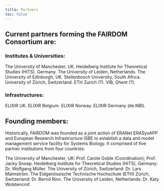 ```yaml
---
title: Partners
toc: false
---
```


## Current partners forming the FAIRDOM Consortium are:  

### Institutes & Universities:  
  The University of Manchester, UK. 
  Heidelberg Institute for Theoretical Studies (HITS), Germany. 
  The University of Leiden, Netherlands. 
  The University of Edinburgh, UK. 
  Stellenbosch University, South Africa. 
  University of Zürich, Switzerland. 
  ETH Zurich (?). 
  VIB, Ghent (?). 
  
### Infrastructures:  

  ELIXIR UK. 
  ELIXIR Belgium. 
  ELIXIR Norway. 
  ELIXIR Germany (de.NBI). 
  
## Founding members:

  Historically, FAIRDOM was founded as a joint action of ERANet ERASysAPP and European Research Infrastructure ISBE to establish a data and model management service facility for Systems Biology. It comprised of five partner institutions from four countries:

   The University of Manchester, UK: Prof. Carole Goble (Coordination); Prof. Jacky Snoep. 
   Heidelberg Institute for Theoretical Studies (HITS), Germany: Dr. Wolfgang Müller. 
   The University of Zürich, Switzerland: Dr. Lars Malmström. 
   The Eidgenössische Technische Hochschule (ETH) Zürich, Switzerland: Dr. Bernd Rinn. 
   The University of Leiden, Netherlands: Dr. Katy Wolstencrof. 
